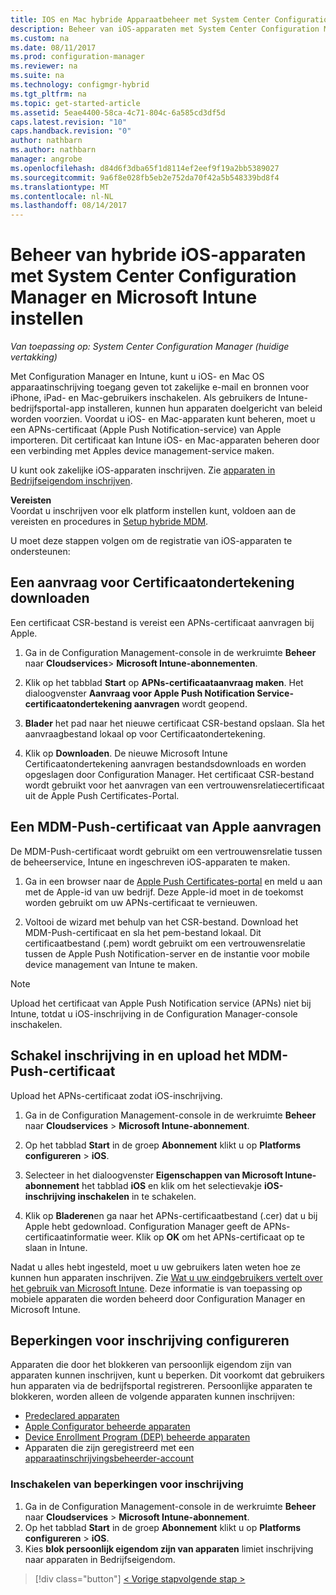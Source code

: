 ```yaml
---
title: IOS en Mac hybride Apparaatbeheer met System Center Configuration Manager en Microsoft Intune instellen | Microsoft Docs
description: Beheer van iOS-apparaten met System Center Configuration Manager en Microsoft Intune instellen.
ms.custom: na
ms.date: 08/11/2017
ms.prod: configuration-manager
ms.reviewer: na
ms.suite: na
ms.technology: configmgr-hybrid
ms.tgt_pltfrm: na
ms.topic: get-started-article
ms.assetid: 5eae4400-58ca-4c71-804c-6a585cd3df5d
caps.latest.revision: "10"
caps.handback.revision: "0"
author: nathbarn
ms.author: nathbarn
manager: angrobe
ms.openlocfilehash: d84d6f3dba65f1d8114ef2eef9f19a2bb5389027
ms.sourcegitcommit: 9a6f8e028fb5eb2e752da70f42a5b548339bd8f4
ms.translationtype: MT
ms.contentlocale: nl-NL
ms.lasthandoff: 08/14/2017
---
```

# <a name="set-up-ios-hybrid-device-management-with-system-center-configuration-manager-and-microsoft-intune"></a>Beheer van hybride iOS-apparaten met System Center Configuration Manager en Microsoft Intune instellen

*Van toepassing op: System Center Configuration Manager (huidige vertakking)*

Met Configuration Manager en Intune, kunt u iOS- en Mac OS apparaatinschrijving toegang geven tot zakelijke e-mail en bronnen voor iPhone, iPad- en Mac-gebruikers inschakelen. Als gebruikers de Intune-bedrijfsportal-app installeren, kunnen hun apparaten doelgericht van beleid worden voorzien. Voordat u iOS- en Mac-apparaten kunt beheren, moet u een APNs-certificaat (Apple Push Notification-service) van Apple importeren. Dit certificaat kan Intune iOS- en Mac-apparaten beheren door een verbinding met Apples device management-service maken.  

 U kunt ook zakelijke iOS-apparaten inschrijven.  Zie [apparaten in Bedrijfseigendom inschrijven](enroll-company-owned-devices.md).  

**Vereisten**<br>
Voordat u inschrijven voor elk platform instellen kunt, voldoen aan de vereisten en procedures in [Setup hybride MDM](setup-hybrid-mdm.md).

U moet deze stappen volgen om de registratie van iOS-apparaten te ondersteunen:  

## <a name="download-a-certificate-signing-request"></a>Een aanvraag voor Certificaatondertekening downloaden
Een certificaat CSR-bestand is vereist een APNs-certificaat aanvragen bij Apple.  

1.  Ga in de Configuration Management-console in de werkruimte **Beheer** naar **Cloudservices**> **Microsoft Intune-abonnementen**.  

2.  Klik op het tabblad **Start** op **APNs-certificaataanvraag maken**. Het dialoogvenster **Aanvraag voor Apple Push Notification Service-certificaatondertekening aanvragen** wordt geopend.  

3.  **Blader** het pad naar het nieuwe certificaat CSR-bestand opslaan. Sla het aanvraagbestand lokaal op voor Certificaatondertekening.  

4.  Klik op **Downloaden**. De nieuwe Microsoft Intune Certificaatondertekening aanvragen bestandsdownloads en worden opgeslagen door Configuration Manager. Het certificaat CSR-bestand wordt gebruikt voor het aanvragen van een vertrouwensrelatiecertificaat uit de Apple Push Certificates-Portal.  

## <a name="request-an-mdm-push-certificate-from-apple"></a>Een MDM-Push-certificaat van Apple aanvragen
De MDM-Push-certificaat wordt gebruikt om een vertrouwensrelatie tussen de beheerservice, Intune en ingeschreven iOS-apparaten te maken.  

1.  Ga in een browser naar de [Apple Push Certificates-portal](http://go.microsoft.com/fwlink/?LinkId=269844) en meld u aan met de Apple-id van uw bedrijf. Deze Apple-id moet in de toekomst worden gebruikt om uw APNs-certificaat te vernieuwen.  

2.  Voltooi de wizard met behulp van het CSR-bestand. Download het MDM-Push-certificaat en sla het pem-bestand lokaal. Dit certificaatbestand (.pem) wordt gebruikt om een vertrouwensrelatie tussen de Apple Push Notification-server en de instantie voor mobile device management van Intune te maken.  

> [!NOTE]  
>  Upload het certificaat van Apple Push Notification service (APNs) niet bij Intune, totdat u iOS-inschrijving in de Configuration Manager-console inschakelen.  

## <a name="enable-enrollment-and-upload-the-mdm-push-certificate"></a>Schakel inschrijving in en upload het MDM-Push-certificaat
Upload het APNs-certificaat zodat iOS-inschrijving.  

1.  Ga in de Configuration Management-console in de werkruimte **Beheer** naar **Cloudservices** > **Microsoft Intune-abonnement**.  

2.  Op het tabblad **Start** in de groep **Abonnement** klikt u op **Platforms configureren** > **iOS**.  

3.  Selecteer in het dialoogvenster **Eigenschappen van Microsoft Intune-abonnement** het tabblad **iOS** en klik om het selectievakje **iOS-inschrijving inschakelen** in te schakelen.  
4.  Klik op **Bladeren**en ga naar het APNs-certificaatbestand (.cer) dat u bij Apple hebt gedownload. Configuration Manager geeft de APNs-certificaatinformatie weer. Klik op **OK** om het APNs-certificaat op te slaan in Intune.  

Nadat u alles hebt ingesteld, moet u uw gebruikers laten weten hoe ze kunnen hun apparaten inschrijven. Zie [Wat u uw eindgebruikers vertelt over het gebruik van Microsoft Intune](https://docs.microsoft.com/intune/end-user-educate). Deze informatie is van toepassing op mobiele apparaten die worden beheerd door Configuration Manager en Microsoft Intune.

## <a name="configure-enrollment-restrictions"></a>Beperkingen voor inschrijving configureren

Apparaten die door het blokkeren van persoonlijk eigendom zijn van apparaten kunnen inschrijven, kunt u beperken. Dit voorkomt dat gebruikers hun apparaten via de bedrijfsportal registreren. Persoonlijke apparaten te blokkeren, worden alleen de volgende apparaten kunnen inschrijven:
- [Predeclared apparaten](predeclare-devices-with-hardware-id.md)
- [Apple Configurator beheerde apparaten](ios-hybrid-enrollment-using-apple-configurator.md)
- [Device Enrollment Program (DEP) beheerde apparaten](ios-device-enrollment-program-for-hybrid.md)
- Apparaten die zijn geregistreerd met een [apparaatinschrijvingsbeheerder-account](enroll-devices-with-device-enrollment-manager.md)

### <a name="to-enable-enrollment-restrictions"></a>Inschakelen van beperkingen voor inschrijving
1.  Ga in de Configuration Management-console in de werkruimte **Beheer** naar **Cloudservices** > **Microsoft Intune-abonnement**.
2.  Op het tabblad **Start** in de groep **Abonnement** klikt u op **Platforms configureren** > **iOS**.
3.  Kies **blok persoonlijk eigendom zijn van apparaten** limiet inschrijving naar apparaten in Bedrijfseigendom.

> [!div class="button"]
[< Vorige stap](create-service-connection-point.md)[volgende stap >  ](set-up-additional-management.md)
